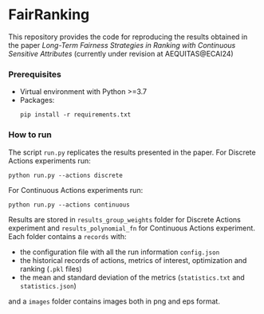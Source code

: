 # FairRanking
This repository provides the code for reproducing the results obtained in the paper 
*Long-Term Fairness Strategies in Ranking with Continuous Sensitive Attributes* (currently under revision at AEQUITAS@ECAI24)

### Prerequisites

* Virtual environment with Python >=3.7
* Packages:
  ```
  pip install -r requirements.txt
  ```
  
### How to run
The script `run.py` replicates the results presented in the paper.
For Discrete Actions experiments run:

  ```
  python run.py --actions discrete
  ```

For Continuous Actions experiments run:

  ```
  python run.py --actions continuous
  ```

Results are stored in `results_group_weights` folder for Discrete Actions experiment and `results_polynomial_fn` for 
Continuous Actions experiment.\
Each folder contains a `records` with:
* the configuration file with all the run information `config.json`
* the historical records of actions, metrics of interest, optimization and ranking (`.pkl` files)
* the mean and standard deviation of the metrics (`statistics.txt` and `statistics.json`) 

and a  `images` folder contains images both in png and eps format.



